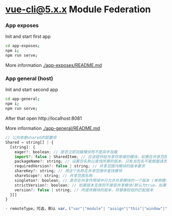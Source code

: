 <!--
 * @Author: 沧澜
 * @Date: 2022-04-15 11:13:51
 * @LastEditors: 沧澜
 * @LastEditTime: 2022-04-18 19:22:44
 * @Description: 
-->
# vue-cli@5.x.x Module Federation

### App exposes

Init and start first app

```bash
cd app-exposes;
npm i;
npm run serve;
```

More information [./app-exposes/README.md](./app-exposes/README.md)

### App general (host)

Init and start second app

```bash
cd app-general;
npm i;
npm run serve;
```

After that open
http://localhost:8081

More information [./app-general/README.md](./app-general/README.md)

```javascript
// 公共依赖shared的配置项
Shared = string[] | {
  [string]: {
    eager?: boolean; // 是否立即加载模块而不是异步加载
    import?: false | SharedItem; // 应该提供给共享作用域的模块。如果在共享范围中没有发现共享模块或版本无效，还充当回退模块。默认为属性名
    packageName?: string; // 设置包名称以查找所需的版本。只有当包名不能根据请求自动确定时，才需要这样做（如要禁用自动推断，请将requiredVersion设置为false）。
    requiredVersion?: false | string; // 共享范围内模块的版本要求
    shareKey?: string; // 用这个名称在共享范围中查找模块
    shareScope?: string; // 共享范围名称
    singleton?: boolean; // 是否在共享作用域中只允许共享模块的一个版本 (单例模式).
    strictVersion?: boolean; // 如果版本无效则不接受共享模块(默认为true，如果本地回退模块可用且共享模块不是一个单例，否则为false，如果没有指定所需的版本则无效)
    version?: false | string; // 所提供模块的版本，将替换较低的匹配版本
  }[]
}

- remoteType，可选，默认 var，("var"|"module"| "assign"|"this"|"window"|"self"|"global"|"commonjs"|"commonjs2"| "commonjs-module"|"amd"|"amd-require"|"umd"|"umd2"|"jsonp"|"system"|"promise"|"import"|"script")，远程容器的外部类型；
```
